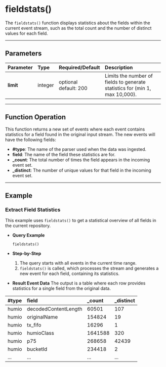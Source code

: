 # fieldstats()

The `fieldstats()` function displays statistics about the fields within the current event stream, such as the total count and the number of distinct values for each field.

***

## Parameters

| Parameter | Type | Required/Default | Description |
| :--- | :--- | :--- | :--- |
| **limit** | integer | optional <br> default: 200 | Limits the number of fields to generate statistics for (min 1, max 10,000). |

***

## Function Operation

This function returns a new set of events where each event contains statistics for a field found in the original input stream. The new events will have the following fields:
* **#type**: The name of the parser used when the data was ingested.
* **field**: The name of the field these statistics are for.
* **_count**: The total number of times the field appears in the incoming event set.
* **_distinct**: The number of unique values for that field in the incoming event set.

***

## Example

### Extract Field Statistics

This example uses `fieldstats()` to get a statistical overview of all fields in the current repository.

* **Query Example**
    ```
    fieldstats()
    ```

* **Step-by-Step**
    1.  The query starts with all events in the current time range.
    2.  `fieldstats()` is called, which processes the stream and generates a new event for each field, containing its statistics.

* **Result Event Data**
    The output is a table where each row provides statistics for a single field from the original data.

| #type | field | _count | _distinct |
| :--- | :--- | :--- | :--- |
| humio | decodedContentLength | 60501 | 107 |
| humio | originalName | 154824 | 19 |
| humio | tx_fifo | 16296 | 1 |
| humio | humioClass | 1641588 | 320 |
| humio | p75 | 268658 | 42439 |
| humio | bucketId | 234418 | 2 |
| ... | ... | ... | ... |